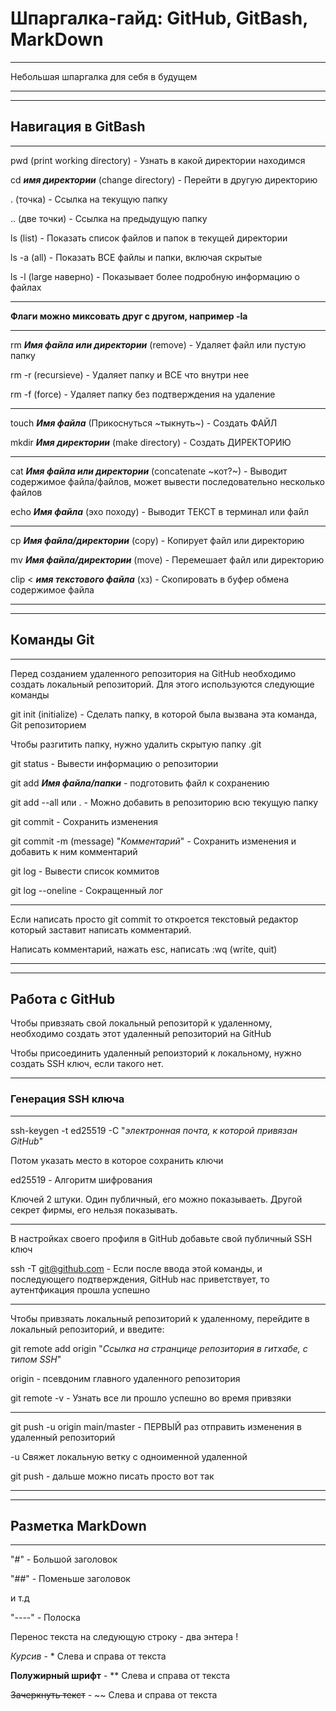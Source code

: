 # Шпаргалка-гайд: GitHub, GitBash, MarkDown

____

Небольшая шпаргалка для себя в будущем

____

____

## Навигация в GitBash

____

pwd (print working directory) - Узнать в какой директории находимся

cd ***имя директории*** (change directory) - Перейти в другую директорию

. (точка) - Ссылка на текущую папку

.. (две точки) - Ссылка на предыдущую папку

ls (list) - Показать список файлов и папок в текущей директории

ls -a (all) - Показать ВСЕ файлы и папки, включая скрытые

ls -l (large наверно) - Показывает более подробную информацию о файлах

____

**Флаги можно миксовать друг с другом, например -la**

____

rm ***Имя файла или директории*** (remove) - Удаляет файл или пустую папку

rm -r (recursieve) - Удаляет папку и ВСЕ что внутри нее

rm -f (force) - Удаляет папку без подтверждения на удаление

____

touch ***Имя файла*** (Прикоснуться ~тыкнуть~) - Создать ФАЙЛ

mkdir ***Имя директории*** (make directory) - Создать ДИРЕКТОРИЮ

____

cat ***Имя файла или директории*** (concatenate ~кот?~) - Выводит содержимое файла/файлов, может вывести последовательно несколько файлов

echo ***Имя файла*** (эхо походу) - Выводит ТЕКСТ в терминал или файл

____

cp ***Имя файла/директории*** (copy) - Копирует файл или директорию

mv ***Имя файла/директории*** (move) - Перемешает файл или директорию

clip < ***имя текстового файла*** (хз) - Скопировать в буфер обмена содержимое файла

____

____

## Команды Git 

____

Перед созданием удаленного репозитория на GitHub необходимо создать локальный репозиторий. 
Для этого используются следующие команды

git init (initialize) - Сделать папку, в которой была вызвана эта команда, Git репозиторием

Чтобы разгитить папку, нужно удалить скрытую папку .git 

git status - Вывести информацию о репозитории

git add ***Имя файла/папки*** - подготовить файл к сохранению

git add --all или . - Можно добавить в репозиторию всю текущую папку

git commit - Сохранить изменения

git commit -m (message) "*Комментарий*" - Сохранить изменения и добавить к ним комментарий

git log - Вывести список коммитов

git log --oneline - Сокращенный лог
____

Если написать просто git commit то откроется текстовый редактор который заставит написать комментарий.

Написать комментарий, нажать esc, написать :wq (write, quit)
____

____

## Работа с GitHub

Чтобы привзяать свой локальный репозиторй к удаленному, необходимо создать этот удаленный репозиторий на GitHub

Чтобы присоединить удаленный репоизторий к локальному, нужно создать SSH ключ, если такого нет.

____

### Генерация SSH ключа

____

ssh-keygen -t ed25519 -C "*электронная почта, к которой привязан GitHub*" 

Потом указать место в которое сохранить ключи

ed25519 - Алгоритм шифрования

Ключей 2 штуки. Один публичный, его можно показываеть. Другой секрет фирмы, его нельзя показывать.

____

В настройках своего профиля в GitHub добавьте свой публичный SSH ключ

ssh -T git@github.com - Если после ввода этой команды, и последующего подтверждения, GitHub нас приветствует, то аутентфикация прошла успешно

____

Чтобы привзяать локальный репозиторий к удаленному, перейдите в локальный репозиторий, и введите:

git remote add origin "*Ссылка на странцице репозитория в гитхабе, с типом SSH*" 

origin - псевдоним главного удаленного репозитория

git remote -v - Узнать все ли прошло успешно во время привзяки

____

git push -u origin main/master - ПЕРВЫЙ раз отправить изменения в удаленный репозиторий

-u Свяжет локальную ветку с одноименной удаленной

git push - дальше можно писать просто вот так

____

____

## Разметка MarkDown

____

"#" - Большой заголовок

"##" - Поменьше заголовок

и т.д

"----" - Полоска

Перенос текста на следующую строку - два энтера ! 

*Курсив* - * Слева и справа от текста

**Полужирный шрифт** - ** Слева и справа от текста

~~Зачеркнуть текст~~ - ~~ Слева и справа от текста

